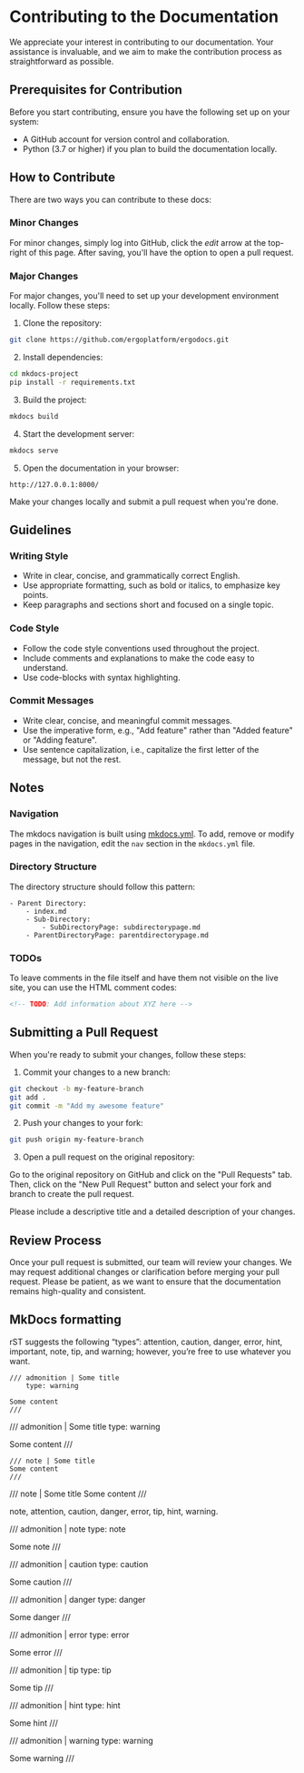 # Contributing to the Documentation

We appreciate your interest in contributing to our documentation. Your assistance is invaluable, and we aim to make the contribution process as straightforward as possible.

## Prerequisites for Contribution

Before you start contributing, ensure you have the following set up on your system:

- A GitHub account for version control and collaboration.
- Python (3.7 or higher) if you plan to build the documentation locally.

## How to Contribute

There are two ways you can contribute to these docs:

### Minor Changes

For minor changes, simply log into GitHub, click the *edit* arrow at the top-right of this page. After saving, you'll have the option to open a pull request.

### Major Changes

For major changes, you'll need to set up your development environment locally. Follow these steps:

1. Clone the repository:

```bash
git clone https://github.com/ergoplatform/ergodocs.git
```

2. Install dependencies:

```bash
cd mkdocs-project
pip install -r requirements.txt
```

3. Build the project:

```bash
mkdocs build
```

4. Start the development server:

```bash
mkdocs serve
```

5. Open the documentation in your browser:

```
http://127.0.0.1:8000/
```

Make your changes locally and submit a pull request when you're done.

## Guidelines

### Writing Style

- Write in clear, concise, and grammatically correct English.
- Use appropriate formatting, such as bold or italics, to emphasize key points.
- Keep paragraphs and sections short and focused on a single topic.

### Code Style

- Follow the code style conventions used throughout the project.
- Include comments and explanations to make the code easy to understand.
- Use code-blocks with syntax highlighting. 

### Commit Messages

- Write clear, concise, and meaningful commit messages.
- Use the imperative form, e.g., "Add feature" rather than "Added feature" or "Adding feature".
- Use sentence capitalization, i.e., capitalize the first letter of the message, but not the rest.

## Notes

### Navigation

The mkdocs navigation is built using [mkdocs.yml](/mkdocs.yml). To add, remove or modify pages in the navigation, edit the `nav` section in the `mkdocs.yml` file.

### Directory Structure

The directory structure should follow this pattern:

```
- Parent Directory:
    - index.md
    - Sub-Directory:
        - SubDirectoryPage: subdirectorypage.md
    - ParentDirectoryPage: parentdirectorypage.md
```

### TODOs

To leave comments in the file itself and have them not visible on the live site, you can use the HTML comment codes:

```html
<!-- TODO: Add information about XYZ here -->
```

## Submitting a Pull Request

When you're ready to submit your changes, follow these steps:

1. Commit your changes to a new branch:

```bash
git checkout -b my-feature-branch
git add .
git commit -m "Add my awesome feature"
```

2. Push your changes to your fork:

```bash
git push origin my-feature-branch
```

3. Open a pull request on the original repository:

Go to the original repository on GitHub and click on the "Pull Requests" tab. Then, click on the "New Pull Request" button and select your fork and branch to create the pull request.

Please include a descriptive title and a detailed description of your changes.

## Review Process

Once your pull request is submitted, our team will review your changes. We may request additional changes or clarification before merging your pull request. Please be patient, as we want to ensure that the documentation remains high-quality and consistent.


## MkDocs formatting

rST suggests the following “types”: attention, caution, danger, error, hint, important, note, tip, and warning; however, you’re free to use whatever you want.


```
/// admonition | Some title
    type: warning

Some content
///
```

/// admonition | Some title
    type: warning

Some content
///

```
/// note | Some title
Some content
///
```

/// note | Some title
Some content
///

note, attention, caution, danger, error, tip, hint, warning.

/// admonition | note
    type: note

Some note
///

/// admonition | caution
    type: caution

Some caution
///

/// admonition | danger
    type: danger

Some danger
///

/// admonition | error
    type: error

Some error
///


/// admonition | tip
    type: tip

Some tip
///



/// admonition | hint
    type: hint

Some hint
///

/// admonition | warning
    type: warning

Some warning
///